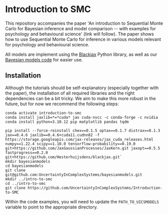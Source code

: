 # Introduction to SMC

This repository accompanies the paper 'An introduction to Sequential Monte Carlo for Bayesian inference and model comparison -- with examples for psychology and behavioural science' (link will follow). The paper shows how to use Sequential Monte Carlo for inference in various models relevant for psychology and behavioural science.

All models are implement using the [Blackjax](https://blackjax-devs.github.io/blackjax/) Python library, as well as our [Bayesian models code](https://github.com/UncertaintyInComplexSystems/bayesianmodels) for easier use. 

## Installation
Although the tutorials should be self-explanatory (especially together with the paper), the installation of all required libraries and the right dependencies can be a bit tricky. We aim to make this more robust in the future, but for now we recommend the following steps:

```conda create --name introduction-to-smc
conda activate introduction-to-smc
conda install jaxlib=*=*cuda* jax cuda-nvcc -c conda-forge -c nvidia
conda install python=3.10.12 pip matplotlib pandas tqdm

pip install --force-reinstall chex==0.1.5 optax==0.1.7 distrax==0.1.3 jax==0.4.6 jaxlib==0.4.6+cuda11.cudnn82 -f https://storage.googleapis.com/jax-releases/jax_cuda_releases.html numpy==1.22.4 scipy==1.10.0 tensorflow-probability==0.19.0 git+https://github.com/JaxGaussianProcesses/JaxKern.git jaxopt==0.5.5 fastprogress==0.2.0 git+https://github.com/Hesterhuijsdens/blackjax.git`
mkdir bayesianmodels
cd bayesianmodels
git clone git@github.com:UncertaintyInComplexSystems/bayesianmodels.git
mkdir ../intro-to-smc
cd ../intro-to-smc
git clone https://github.com/UncertaintyInComplexSystems/Introduction-to-SMC

```

Within the code examples, you will need to update the `PATH_TO_UICSMODELS` variable to point to the appropriate directory.

